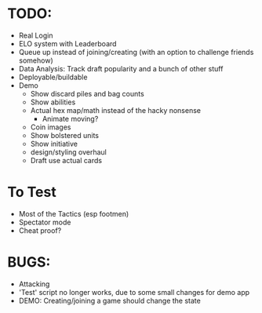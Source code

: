 # TODO:
- Real Login
- ELO system with Leaderboard
- Queue up instead of joining/creating (with an option to challenge friends somehow)
- Data Analysis: Track draft popularity and a bunch of other stuff
- Deployable/buildable
- Demo
    - Show discard piles and bag counts
    - Show abilities
    - Actual hex map/math instead of the hacky nonsense
        - Animate moving?
    - Coin images
    - Show bolstered units
    - Show initiative
    - design/styling overhaul
    - Draft use actual cards


# To Test
- Most of the Tactics (esp footmen)
- Spectator mode
- Cheat proof?


# BUGS:
- Attacking
- 'Test' script no longer works, due to some small changes for demo app
- DEMO: Creating/joining a game should change the state
